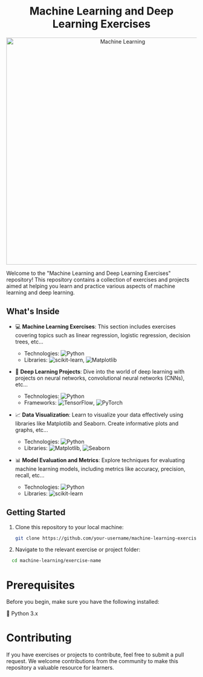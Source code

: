 <h1 align="center">Machine Learning and Deep Learning Exercises</h1>
<p align="center">
  <img src="https://github.com/AlejandroDavidArzolaSaavedra/machine_learning/assets/90756437/abb5bc1f-ff5d-4d4c-855b-5774bf81ccb1" alt="Machine Learning" width="600">
</p>

Welcome to the "Machine Learning and Deep Learning Exercises" repository! This repository contains a collection of exercises and projects aimed at helping you learn and practice various aspects of machine learning and deep learning.

## What's Inside

- :computer: **Machine Learning Exercises**: This section includes exercises covering topics such as linear regression, logistic regression, decision trees, etc... 
  - Technologies: ![Python](https://img.shields.io/badge/Python-3.x-blue?style=flat-square&logo=python)
  - Libraries: ![scikit-learn](https://img.shields.io/badge/scikit--learn-Latest-orange?style=flat-square&logo=scikit-learn), ![Matplotlib](https://img.shields.io/badge/Matplotlib-Latest-red?style=flat-square&logo=matplotlib)

- :brain: **Deep Learning Projects**: Dive into the world of deep learning with projects on neural networks, convolutional neural networks (CNNs), etc...
  - Technologies: ![Python](https://img.shields.io/badge/Python-3.x-blue?style=flat-square&logo=python)
  - Frameworks: ![TensorFlow](https://img.shields.io/badge/TensorFlow-Latest-orange?style=flat-square&logo=tensorflow), ![PyTorch](https://img.shields.io/badge/PyTorch-Latest-red?style=flat-square&logo=pytorch)

- :chart_with_upwards_trend: **Data Visualization**: Learn to visualize your data effectively using libraries like Matplotlib and Seaborn. Create informative plots and graphs, etc...
  - Technologies: ![Python](https://img.shields.io/badge/Python-3.x-blue?style=flat-square&logo=python)
  - Libraries: ![Matplotlib](https://img.shields.io/badge/Matplotlib-Latest-red?style=flat-square&logo=matplotlib), ![Seaborn](https://img.shields.io/badge/Seaborn-Latest-purple?style=flat-square&logo=python)

- :bar_chart: **Model Evaluation and Metrics**: Explore techniques for evaluating machine learning models, including metrics like accuracy, precision, recall, etc...
  - Technologies: ![Python](https://img.shields.io/badge/Python-3.x-blue?style=flat-square&logo=python)
  - Libraries: ![scikit-learn](https://img.shields.io/badge/scikit--learn-Latest-orange?style=flat-square&logo=scikit-learn)

## Getting Started

1. Clone this repository to your local machine:

   ```bash
   git clone https://github.com/your-username/machine-learning-exercises.git
   ```

2. Navigate to the relevant exercise or project folder:
  ```bash
    cd machine-learning/exercise-name
  ```

# Prerequisites

Before you begin, make sure you have the following installed:

:snake: Python 3.x

# Contributing
If you have exercises or projects to contribute, feel free to submit a pull request. We welcome contributions from the community to make this repository a valuable resource for learners.
